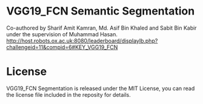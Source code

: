 # VGG19_FCN Semantic Segmentation

Co-authored by Sharif Amit Kamran, Md. Asif Bin Khaled and Sabit Bin Kabir under the supervision of Muhammad Hasan.
http://host.robots.ox.ac.uk:8080/leaderboard/displaylb.php?challengeid=11&compid=6#KEY_VGG19_FCN
# License
VGG19_FCN Segmentation is released under the MIT License, you can read the license file included in the reposity for details.
